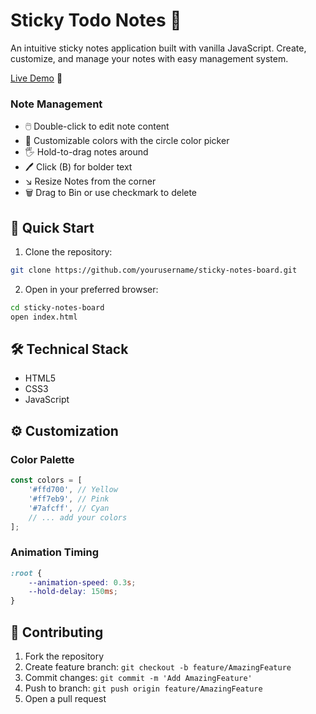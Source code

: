 #  Sticky Todo Notes 📝

An intuitive sticky notes application built with vanilla JavaScript. Create, customize, and manage your notes with easy management system.

[Live Demo](https://sticky-todo-notes.netlify.app) 🚀



### Note Management
- 🖱️ Double-click to edit note content
- 🎨 Customizable colors with the circle color picker
- 🖐️ Hold-to-drag notes around
- 🖊️ Click (B) for bolder text 
- ↘️ Resize Notes from the corner
- 🗑️ Drag to Bin or use checkmark to delete



## 🚀 Quick Start

1. Clone the repository:
```bash
git clone https://github.com/yourusername/sticky-notes-board.git
```

2. Open in your preferred browser:
```bash
cd sticky-notes-board
open index.html
```


## 🛠️ Technical Stack

- HTML5
- CSS3
- JavaScript



## ⚙️ Customization

### Color Palette
```javascript
const colors = [
    '#ffd700', // Yellow
    '#ff7eb9', // Pink
    '#7afcff', // Cyan
    // ... add your colors
];
```

### Animation Timing
```css
:root {
    --animation-speed: 0.3s;
    --hold-delay: 150ms;
}
```


## 🤝 Contributing

1. Fork the repository
2. Create feature branch: `git checkout -b feature/AmazingFeature`
3. Commit changes: `git commit -m 'Add AmazingFeature'`
4. Push to branch: `git push origin feature/AmazingFeature`
5. Open a pull request


